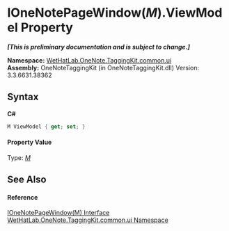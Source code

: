 # IOneNotePageWindow(*M*).ViewModel Property 
 _**\[This is preliminary documentation and is subject to change.\]**_

**Namespace:**&nbsp;<a href="043a9407-ac38-b3ac-7348-a6090af495ad">WetHatLab.OneNote.TaggingKit.common.ui</a><br />**Assembly:**&nbsp;OneNoteTaggingKit (in OneNoteTaggingKit.dll) Version: 3.3.6631.38362

## Syntax

**C#**<br />
``` C#
M ViewModel { get; set; }
```


#### Property Value
Type: <a href="03ddb89a-4153-4a23-e8e1-456e3a9cff57">*M*</a>

## See Also


#### Reference
<a href="03ddb89a-4153-4a23-e8e1-456e3a9cff57">IOneNotePageWindow(M) Interface</a><br /><a href="043a9407-ac38-b3ac-7348-a6090af495ad">WetHatLab.OneNote.TaggingKit.common.ui Namespace</a><br />